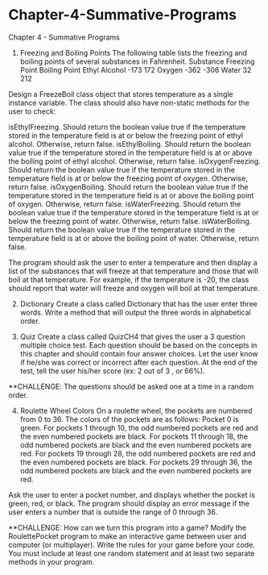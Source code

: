 # Chapter-4-Summative-Programs

Chapter 4 - Summative Programs

1. Freezing and Boiling Points
The following table lists the freezing and boiling points of several substances in Fahrenheit.
Substance
Freezing Point
Boiling Point
Ethyl Alcohol
-173
172
Oxygen
-362
-306
Water
32
212

Design a FreezeBoil class object that stores temperature as a single instance variable. The class should also have non-static methods for the user to check:

isEthylFreezing. Should return the boolean value true if the temperature stored in the temperature field is at or below the freezing point of ethyl alcohol.
Otherwise, return false.
isEthylBoiling. Should return the boolean value true if the temperature stored in the temperature field is at or above the boiling point of ethyl alcohol.
Otherwise, return false.
isOxygenFreezing. Should return the boolean value true if the temperature stored in the temperature field is at or below the freezing point of oxygen.
Otherwise, return false.
isOxygenBoiling. Should return the boolean value true if the temperature stored in the temperature field is at or above the boiling point of oxygen.
Otherwise, return false.
isWaterFreezing. Should return the boolean value true if the temperature stored in the temperature field is at or below the freezing point of water. 
Otherwise, return false.
isWaterBoiling. Should return the boolean value true if the temperature stored in the temperature field is at or above the boiling point of water. 
Otherwise, return false.

The program should ask the user to enter a temperature and then display a list of the substances that will freeze at that temperature and those that will boil at that temperature. For example, if the temperature is -20, the class should report that water will freeze and oxygen will boil at that temperature.


2. Dictionary
Create a class called Dictionary that has the user enter three words. Write a method that will output the three words in alphabetical order.

3. Quiz
Create a class called QuizCH4 that gives the user a 3 question multiple choice test. Each question should be based on the concepts in this chapter and should contain four answer choices. Let the user know if he/she was correct or incorrect after each question. At the end of the test, tell the user his/her score (ex: 2 out of 3 , or 66%).

**CHALLENGE: The questions should be asked one at a time in a random order. 

4. Roulette Wheel Colors
On a roulette wheel, the pockets are numbered from 0 to 36. The colors of the pockets are
as follows:
Pocket 0 is green.
For pockets 1 through 10, the odd numbered pockets are red and the even numbered pockets are black.
For pockets 11 through 18, the odd numbered pockets are black and the even numbered pockets are red.
For pockets 19 through 28, the odd numbered pockets are red and the even numbered pockets are black.
For pockets 29 through 36, the odd numbered pockets are black and the even numbered pockets are red.

Ask the user to enter a pocket number, and displays whether the pocket is green, red, or black. The program should display an error message if the user enters a number that is outside the range of 0 through 36.

**CHALLENGE: How can we turn this program into a game? Modify the RoulettePocket program to make an interactive game between user and computer (or multiplayer). Write the rules for your game before your code. You must include at least one random statement and at least two separate methods in your program. 
	


